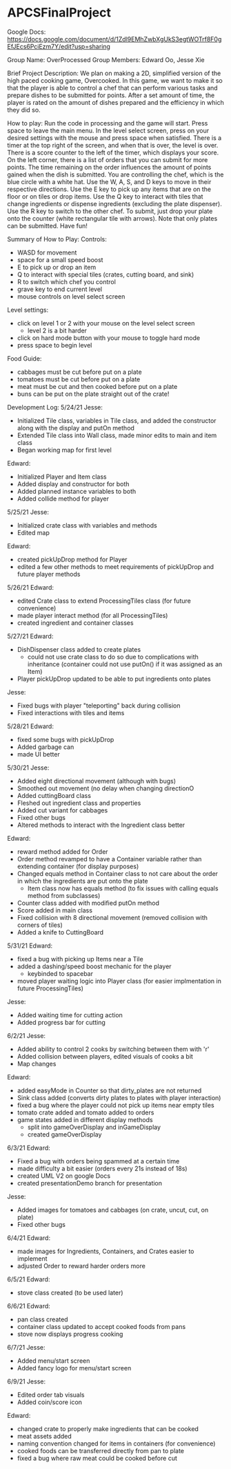 # APCSFinalProject

Google Docs: https://docs.google.com/document/d/1Zdl9EMhZwbXgUkS3egtWOTrf8F0gEfJEcs6PciEzm7Y/edit?usp=sharing

Group Name: OverProcessed
Group Members: Edward Oo, Jesse Xie

Brief Project Description:
We plan on making a 2D, simplified version of the high paced cooking game, Overcooked. In this game, we want to make it so that the player is able to control a chef that can perform various tasks and prepare dishes to be submitted for points. After a set amount of time, the player is rated on the amount of dishes prepared and the efficiency in which they did so.

How to play:
Run the code in processing and the game will start. Press space to leave the main menu. In the level select screen, press on your desired settings with the mouse and press space when satisfied. There is a timer at the top right of the screen, and when that is over, the level is over. There is a score counter to the left of the timer, which displays your score. On the left corner, there is a list of orders that you can submit for more points. The time remaining on the order influences the amount of points gained when the dish is submitted. You are controlling the chef, which is the blue circle with a white hat. Use the W, A, S, and D keys to move in their respective directions. Use the E key to pick up any items that are on the floor or on tiles or drop items. Use the Q key to interact with tiles that change ingredients or dispense ingredients (excluding the plate dispenser). Use the R key to switch to the other chef. To submit, just drop your plate onto the counter (white rectangular tile with arrows). Note that only plates can be submitted. Have fun!

Summary of How to Play:
Controls:
- WASD for movement
- space for a small speed boost
- E to pick up or drop an item
- Q to interact with special tiles (crates, cutting board, and sink)
- R to switch which chef you control
- grave key to end current level
- mouse controls on level select screen

Level settings:
- click on level 1 or 2 with your mouse on the level select screen
  - level 2 is a bit harder
- click on hard mode button with your mouse to toggle hard mode
- press space to begin level

Food Guide:
- cabbages must be cut before put on a plate
- tomatoes must be cut before put on a plate
- meat must be cut and then cooked before put on a plate
- buns can be put on the plate straight out of the crate!

Development Log:
5/24/21
Jesse:
- Initialized Tile class, variables in Tile class, and added the constructor along with the display and putOn method
- Extended Tile class into Wall class, made minor edits to main and item class
- Began working map for first level

Edward:
- Initialized Player and Item class
- Added display and constructor for both
- Added planned instance variables to both
- Added collide method for player

5/25/21
Jesse:
- Initialized crate class with variables and methods
- Edited map

Edward:
- created pickUpDrop method for Player
- edited a few other methods to meet requirements of pickUpDrop and future player methods

5/26/21
Edward:
- edited Crate class to extend ProcessingTiles class (for future convenience)
- made player interact method (for all ProcessingTiles)
- created ingredient and container classes

5/27/21
Edward:
- DishDispenser class added to create plates
  - could not use crate class to do so due to complications with inheritance (container could not use putOn() if it was assigned as an Item)
- Player pickUpDrop updated to be able to put ingredients onto plates

Jesse:
- Fixed bugs with player "teleporting" back during collision
- Fixed interactions with tiles and items

5/28/21
Edward:
- fixed some bugs with pickUpDrop
- Added garbage can
- made UI better

5/30/21
Jesse:
- Added eight directional movement (although with bugs)
- Smoothed out movement (no delay when changing directionO
- Added cuttingBoard class
- Fleshed out ingredient class and properties
- Added cut variant for cabbages
- Fixed other bugs
- Altered methods to interact with the Ingredient class better

Edward:
- reward method added for Order
- Order method revamped to have a Container variable rather than extending container (for display purposes)
- Changed equals method in Container class to not care about the order in which the ingredients are put onto the plate
  - Item class now has equals method (to fix issues with calling equals method from subclasses)
- Counter class added with modified putOn method
- Score added in main class
- Fixed collision with 8 directional movement (removed collision with corners of tiles)
- Added a knife to CuttingBoard

5/31/21
Edward:
- fixed a bug with picking up Items near a Tile
- added a dashing/speed boost mechanic for the player
  - keybinded to spacebar
- moved player waiting logic into Player class (for easier implmentation in future ProcessingTiles)

Jesse:
- Added waiting time for cutting action
- Added progress bar for cutting


6/2/21
Jesse:
- Added ability to control 2 cooks by switching between them with 'r'
- Added collision between players, edited visuals of cooks a bit
- Map changes

Edward:
- added easyMode in Counter so that dirty_plates are not returned
- Sink class added (converts dirty plates to plates with player interaction)
- fixed a bug where the player could not pick up items near empty tiles
- tomato crate added and tomato added to orders
- game states added in different display methods
  - split into gameOverDisplay and inGameDisplay
  - created gameOverDisplay

6/3/21
Edward:
- Fixed a bug with orders being spammed at a certain time
- made difficulty a bit easier (orders every 21s instead of 18s)
- created UML V2 on google Docs
- created presentationDemo branch for presentation

Jesse:
- Added images for tomatoes and cabbages (on crate, uncut, cut, on plate)
- Fixed other bugs

6/4/21
Edward:
- made images for Ingredients, Containers, and Crates easier to implement
- adjusted Order to reward harder orders more

6/5/21
Edward:
- stove class created (to be used later)

6/6/21
Edward:
- pan class created
- container class updated to accept cooked foods from pans
- stove now displays progress cooking

6/7/21
Jesse:
- Added menu/start screen
- Added fancy logo for menu/start screen

6/9/21
Jesse:
- Edited order tab visuals
- Added coin/score icon

Edward:
- changed crate to properly make ingredients that can be cooked
- meat assets added
- naming convention changed for items in containers (for convenience)
- cooked foods can be transferred directly from pan to plate
- fixed a bug where raw meat could be cooked before cut
